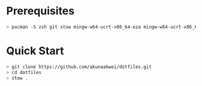 # Prerequisites
```bash
> pacman -S zsh git stow mingw-w64-ucrt-x86_64-eza mingw-w64-ucrt-x86_64-zoxide
```

# Quick Start
```bash
> git clone https://github.com/akunaakwei/dotfiles.git
> cd dotfiles
> stow .
```
